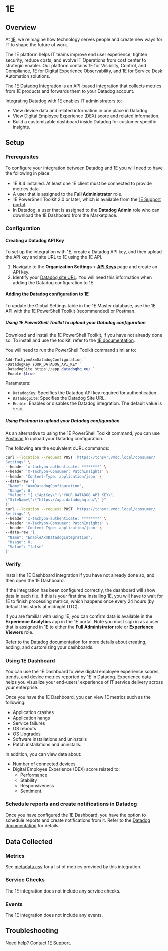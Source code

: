 # 1E

## Overview

At [1E][1], we reimagine how technology serves people and create new ways for IT to shape the future of work.

The 1E platform helps IT teams improve end user experience, tighten security, reduce costs, and evolve IT Operations from cost center to strategic enabler.
Our platform contains 1E for Visibility, Control, and Compliance, 1E for Digital Experience Observability, and 1E for Service Desk Automation solutions.

The 1E Datadog Integration is an API-based integration that collects metrics from 1E products and forwards them to your Datadog account.

Integrating Datadog with 1E enables IT administrators to:

- View device data and related information in one place in Datadog.
- View Digital Employee Experience (DEX) score and related information.
- Build a customizable dashboard inside Datadog for customer specific insights.

## Setup

### Prerequisites

To configure your integration between Datadog and 1E you will need to have the following in place:

- 1E 8.4 installed. At least one 1E client must be connected to provide metrics data.
- A user that is assigned to the **Full Administrator** role.
- 1E PowerShell Toolkit 2.0 or later, which is available from the [1E Support portal][2].
- In Datadog, a user that is assigned to the **Datadog Admin** role who can download the 1E Dashboard from the Marketplace.

### Configuration

#### Creating a Datadog API Key

To set up the integration with 1E, create a Datadog API key, and then upload the API key and site URL to 1E using the 1E API.

1. Navigate to the **Organization Settings** > [**API Keys**][3] page and create an API key.
2. Identify your [Datadog site URL][4]. You will need this information when adding the Datadog configuration to 1E.

#### Adding the Datadog configuration to 1E

To update the Global Settings table in the 1E Master database, use the 1E API with the 1E PowerShell Toolkit (recommended) or Postman.

##### Using 1E PowerShell Toolkit to upload your Datadog configuration

Download and install the 1E PowerShell Toolkit, if you have not already done so. To install and use the toolkit, refer to the [1E documentation][8].

You will need to run the PowerShell Toolkit command similar to:

```powershell
Add-TachyonAxmDatadogConfiguration `
-DatadogKey YOUR_DATADOG_API_KEY `
-DatadogSite https://app.datadoghq.eu/ `
-Enable $true
```

Parameters:

- `DatadogKey`: Specifies the Datadog API key required for authentication.
- `DatadogSite`: Specifies the Datadog Site URL.
- `Enable`: Enables or disables the Datadog integration. The default value is `true`.

##### Using Postman to upload your Datadog configuration

As an alternative to using the 1E PowerShell Toolkit command, you can use [Postman][7] to upload your Datadog configuration.

The following are the equivalent cURL commands:

```bash
curl --location --request POST 'https://tcnsvr.vmdc.local/consumer/
Settings' \
--header 'x-tachyon-authenticate: ********' \
--header 'X-Tachyon-Consumer: PatchInsights' \
--header 'Content-Type: application/json' \
--data-raw '{
 "Name": "AxmDatadogConfiguration",
 "Usage": 0,
 "Value": "{ \"ApiKey\":\"YOUR_DATADOG_API_KEY\",
\"SiteName\":\"https://app.datadoghq.eu/\" }"
}'
curl --location --request POST 'https://tcnsvr.vmdc.local/consumer/
Settings' \
--header 'x-tachyon-authenticate: ********' \
--header 'X-Tachyon-Consumer: PatchInsights' \
--header 'Content-Type: application/json' \
--data-raw '{
 "Name": "EnableAxmDatadogIntegration",
 "Usage": 0,
 "Value": "false"
}'
```

### Verify

Install the 1E Dashboard integration if you have not already done so, and then open the 1E Dashboard.

If the integration has been configured correctly, the dashboard will show data in each tile. If this is your first time installing 1E, you will have to wait for 1E to finish processing metrics, which happens once every 24 hours (by default this starts at midnight UTC).

If you are familiar with using 1E, you can confirm data is available in the **Experience Analytics** app in the 1E portal. Note you must sign in as a user that is assigned in 1E to either the **Full Administrator** role or **Experience Viewers** role.

Refer to the [Datadog documentation][5] for more details about creating, adding, and customizing your dashboards.

### Using 1E Dashboard

You can use the 1E Dashboard to view digital employee experience scores, trends, and device metrics reported by 1E in Datadog. Experience data helps you visualize your end-users' experience of IT service delivery across your enterprise.

Once you have the 1E Dashboard, you can view 1E metrics such as the following:

- Application crashes
- Application hangs
- Service failures
- OS reboots
- OS Upgrades
- Software installations and uninstalls
- Patch installations and uninstalls.

In addition, you can view data about:

- Number of connected devices
- Digital Employee Experience (DEX) score related to:
  - Performance
  - Stability
  - Responsiveness
  - Sentiment.

### Schedule reports and create notifications in Datadog

Once you have configured the 1E Dashboard, you have the option to schedule reports and create
notifications from it. Refer to the [Datadog documentation][5] for details.

## Data Collected

### Metrics

See [metadata.csv][9] for a list of metrics provided by this integration.

### Service Checks

The 1E integration does not include any service checks.

### Events

The 1E integration does not include any events.

## Troubleshooting

Need help? Contact [1E Support][1].

[1]: https://www.1e.com/
[2]: https://1eportal.force.com/s/
[3]: /organization-settings/api-keys
[4]: https://docs.datadoghq.com/getting_started/site/
[5]: https://docs.datadoghq.com/
[6]: https://docs.datadoghq.com/help/
[7]: https://www.postman.com/
[8]: https://help.1e.com/TCN81/en/736741-764706-using-the-1e-powershell-toolkit.html
[9]: https://github.com/DataDog/integrations-extras/blob/master/1e/metadata.csv
